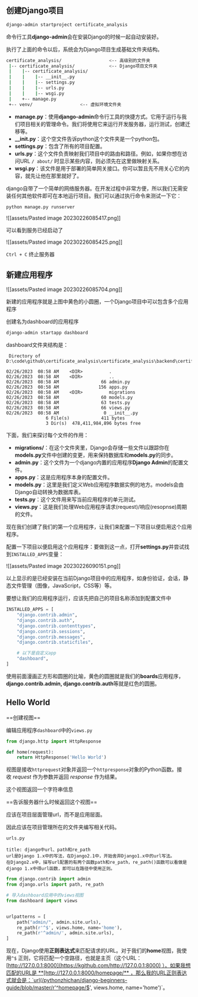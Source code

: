 
## 创建Django项目

```bash
django-admin startproject certificate_analysis
```

命令行工具**django-admin**会在安装Django的时候一起自动安装好。

执行了上面的命令以后，系统会为Django项目生成基础文件夹结构。

```bash
certificate_analysis/                  <-- 高级别的文件夹
 |-- certificate_analysis/             <-- Django项目文件夹
 |    |-- certificate_analysis/
 |    |    |-- __init__.py
 |    |    |-- settings.py
 |    |    |-- urls.py
 |    |    |-- wsgi.py
 |    +-- manage.py
 +-- venv/                  <-- 虚拟环境文件夹
```


-   **manage.py**：使用**django-admin**命令行工具的快捷方式。它用于运行与我们项目相关的管理命令。我们将使用它来运行开发服务器，运行测试，创建迁移等。
-   **__init.py**：这个空文件告诉python这个文件夹是一个python包。
-   **settings.py**：包含了所有的项目配置。
-   **urls.py**：这个文件负责映射我们项目中的路由和路径。例如，如果你想在访问URL `/ about/` 时显示某些内容，则必须先在这里做映射关系。
-   **wsgi.py**：该文件是用于部署的简单网关接口。你可以暂且先不用关心它的内容，就先让他在那里就好了。

django自带了一个简单的网络服务器。在开发过程中非常方便，所以我们无需安装任何其他软件即可在本地运行项目。我们可以通过执行命令来测试一下它：

```bash
python manage.py runserver
```

![[assets/Pasted image 20230226085417.png]]

可以看到服务已经启动了

![[assets/Pasted image 20230226085425.png]]

`Ctrl + C` 终止服务器

## 新建应用程序

![[assets/Pasted image 20230226085704.png]]

新建的应用程序就是上图中黄色的小圆圈，一个Django项目中可以包含多个应用程序

创建名为dashboard的应用程序

```bash
django-admin startapp dashboard
```

dashboard文件夹结构是：

```text
 Directory of D:\code\github\certificate_analysis\certificate_analysis\backend\certificate_analysis\dashboard

02/26/2023  08:58 AM    <DIR>          .
02/26/2023  08:58 AM    <DIR>          ..
02/26/2023  08:58 AM                66 admin.py
02/26/2023  08:58 AM               156 apps.py
02/26/2023  08:58 AM    <DIR>          migrations
02/26/2023  08:58 AM                60 models.py
02/26/2023  08:58 AM                63 tests.py
02/26/2023  08:58 AM                66 views.py
02/26/2023  08:58 AM                 0 __init__.py
               6 File(s)            411 bytes
               3 Dir(s)  478,411,984,896 bytes free

```

下面，我们来探讨每个文件的作用：

-   **migrations/**：在这个文件夹里，Django会存储一些文件以跟踪你在**models.py**文件中创建的变更，用来保持数据库和**models.py**的同步。
-   **admin.py**：这个文件为一个django内置的应用程序**Django Admin**的配置文件。
-   **apps.py**：这是应用程序本身的配置文件。
-   **models.py**：这里是我们定义Web应用程序数据实例的地方。models会由Django自动转换为数据库表。
-   **tests.py**：这个文件用来写当前应用程序的单元测试。
-   **views.py**：这是我们处理Web应用程序请求(request)/响应(resopnse)周期的文件。

现在我们创建了我们的第一个应用程序，让我们来配置一下项目以便启用这个应用程序。

配置一下项目以便启用这个应用程序：要做到这一点，打开**settings.py**并尝试找到`INSTALLED_APPS`变量：

![[assets/Pasted image 20230226090151.png]]

以上显示的是已经安装在当前Django项目中的应用程序，如身份验证，会话，静态文件管理（图像，JavaScript，CSS等）等。

要想让我们的应用程序运行，应该先把自己的项目名称添加到配置文件中

```python
INSTALLED_APPS = [
    "django.contrib.admin",
    "django.contrib.auth",
    "django.contrib.contenttypes",
    "django.contrib.sessions",
    "django.contrib.messages",
    "django.contrib.staticfiles",

    # 以下是自定义app
    "dashboard",
]

```

使用前面漫画正方形和圆圈的比喻，黄色的圆圈就是我们的**boards**应用程序，**django.contrib.admin, django.contrib.auth**等就是红色的圆圈。


## Hello World

==创建视图==

编辑应用程序`dashboard`中的`views.py`

```python
from django.http import HttpResponse

def home(request):
    return HttpResponse('Hello World')
```

视图是接收`httprequest`对象并返回一个`httpresponse`对象的Python函数。接收 _request_ 作为参数并返回 _response_ 作为结果。

这个视图返回一个字符串信息

==告诉服务器什么时候返回这个视图==

应该在项目层面管理url，而不是应用层面。

因此应该在项目管理所在的文件夹编写相关代码。

`urls.py`

```ad-tip
title: django中url、path和re_path
url是Django 1.x中的写法，在Django2.1中，开始舍弃Django1.x中的url写法。
在Django2.x中，描写url配置的有两个函数path和re_path，re_path()函数可以看做是django 1.x中得url函数，即可以在路径中使用正则。
```


```python
from django.contrib import admin
from django.urls import path, re_path

# 导入dashboard应用中的views视图
from dashboard import views


urlpatterns = [
    path("admin/", admin.site.urls),
    re_path(r'^$', views.home, name='home'),
    re_path(r'^admin/', admin.site.urls),
]
```

现在，Django使用**正则表达式**来匹配请求的URL。对于我们的**home**视图，我使用`^$` 正则，它将匹配一个空路径，也就是主页（这个URL：[http://127.0.0.1:8000](https://kgithub.com/http://127.0.0.1:8000) ）。如果我想匹配的URL是 **[http://127.0.0.1:8000/homepage/** ，那么我的URL正则表达式就会是：`url(/pythonzhichan/django-beginners-guide/blob/master/r'^homepage/$', views.home, name='home')`。

